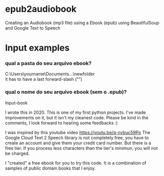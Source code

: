 # epub2audiobook
Creating an Audiobook (mp3 file) using a Ebook (epub) using BeautifulSoup and Google Text to Speech

# Input examples

### qual a pasta do seu arquivo ebook?
C:\Users\yourname\Documents\...\newfolder\
it has to have a last forward-slash ("\")

### qual o nome do seu arquivo ebook (sem o .epub)?
Input-book

I wrote this in 2020. This is one of my first python projects.
I've made improvements on it, but it isn't my cleanest code.
Please be kind in the comments, I look forward to hearing some feedbacks :)

I was inspired by this youtube video
https://youtu.be/q-nvbuc59Po
The Google Cloud Text 2 Speech library is not completely free, you have to create an account and give them your credit card number. But there is a free tier. If you process less characters than the tier's minimun, you will not be charged.

I "created" a free ebook for you to try this code. It is a combination of samples of public domain books that I enjoy.
